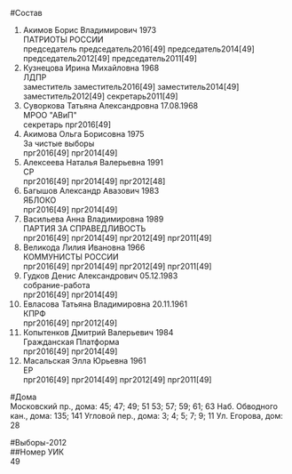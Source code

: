 #Состав  
1. Акимов Борис Владимирович 1973  
    ПАТРИОТЫ РОССИИ  
    председатель председатель2016[49] председатель2014[49] председатель2012[49] председатель2011[49]  
2. Кузнецова Ирина Михайловна 1968  
    ЛДПР  
    заместитель заместитель2016[49] заместитель2014[49] заместитель2012[49] секретарь2011[49]  
3. Суворкова Татьяна Александровна 17.08.1968  
    МРОО "АВиП"  
    секретарь прг2016[49]  
4. Акимова Ольга Борисовна 1975  
    За чистые выборы  
    прг2016[49] прг2014[49]  
5. Алексеева Наталья Валерьевна 1991  
    СР  
    прг2016[49] прг2014[49] прг2012[48]  
6. Багышов Александр Авазович 1983  
    ЯБЛОКО  
    прг2016[49] прг2014[49]  
7. Васильева Анна Владимировна 1989  
    ПАРТИЯ ЗА СПРАВЕДЛИВОСТЬ  
    прг2016[49] прг2014[49] прг2012[49] прг2011[49]  
8. Великода Лилия Ивановна 1966  
    КОММУНИСТЫ РОССИИ  
    прг2016[49] прг2014[49] прг2012[49] прг2011[49]  
9. Гудков Денис Александрович 05.12.1983  
    собрание-работа  
    прг2016[49] прг2014[49]  
10. Евласова Татьяна Владимировна 20.11.1961  
    КПРФ  
    прг2016[49] прг2012[49]  
11. Копытенков Дмитрий Валерьевич 1984  
    Гражданская Платформа  
    прг2016[49] прг2014[49]  
12. Масальская Элла Юрьевна 1961  
    ЕР  
    прг2016[49] прг2014[49] прг2012[49] прг2011[49]  
  
#Дома  
Московский пр., дома: 45; 47; 49; 51 53; 57; 59; 61; 63 Наб. Обводного кан., дома: 135; 141 Угловой пер., дома: 3; 4; 5; 7; 9; 11 Ул. Егорова, дом: 28  
  
#Выборы-2012  
##Номер УИК  
49  
